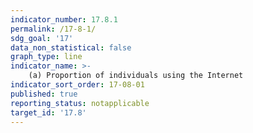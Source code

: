```yaml
---
indicator_number: 17.8.1
permalink: /17-8-1/
sdg_goal: '17'
data_non_statistical: false
graph_type: line
indicator_name: >-
    (a) Proportion of individuals using the Internet
indicator_sort_order: 17-08-01
published: true
reporting_status: notapplicable
target_id: '17.8'
---
```

